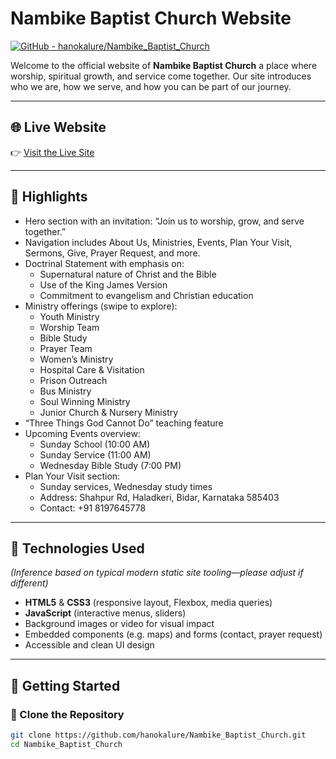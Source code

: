 # Nambike Baptist Church Website

[![GitHub - hanokalure/Nambike_Baptist_Church](https://img.shields.io/badge/GitHub-View%20Repository-blue?logo=github)](https://github.com/hanokalure/Nambike_Baptist_Church)

Welcome to the official website of **Nambike Baptist Church** a place where worship, spiritual growth, and service come together. Our site introduces who we are, how we serve, and how you can be part of our journey.

---

## 🌐 Live Website

👉 [Visit the Live Site](https://nambike-baptist-church.netlify.app/)

---

## 📌 Highlights

- Hero section with an invitation: “Join us to worship, grow, and serve together.”
- Navigation includes About Us, Ministries, Events, Plan Your Visit, Sermons, Give, Prayer Request, and more.
- Doctrinal Statement with emphasis on:
  - Supernatural nature of Christ and the Bible
  - Use of the King James Version
  - Commitment to evangelism and Christian education
- Ministry offerings (swipe to explore):
  - Youth Ministry
  - Worship Team
  - Bible Study
  - Prayer Team
  - Women’s Ministry
  - Hospital Care & Visitation
  - Prison Outreach
  - Bus Ministry
  - Soul Winning Ministry
  - Junior Church & Nursery Ministry
- “Three Things God Cannot Do” teaching feature
- Upcoming Events overview:
  - Sunday School (10:00 AM)
  - Sunday Service (11:00 AM)
  - Wednesday Bible Study (7:00 PM)
- Plan Your Visit section:
  - Sunday services, Wednesday study times
  - Address: Shahpur Rd, Haladkeri, Bidar, Karnataka 585403
  - Contact: +91 8197645778 

---

## 🔧 Technologies Used

*(Inference based on typical modern static site tooling—please adjust if different)*

- **HTML5** & **CSS3** (responsive layout, Flexbox, media queries)
- **JavaScript** (interactive menus, sliders)
- Background images or video for visual impact
- Embedded components (e.g. maps) and forms (contact, prayer request)
- Accessible and clean UI design

---

## 🚀 Getting Started

### 📁 Clone the Repository

```bash
git clone https://github.com/hanokalure/Nambike_Baptist_Church.git
cd Nambike_Baptist_Church
